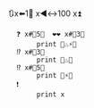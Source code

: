 ﻿🔃x⬅️1⃣  x◀↔100   x⏫

      ❓ x#⃣5⃣  ❤❤ x#⃣3⃣
           print 💬♨️⚡️💬
      ⁉ x#⃣3⃣
           print 💬♨️💬
      ⁉ x#⃣5⃣
           print 💬⚡️💬
      ❗
           print x